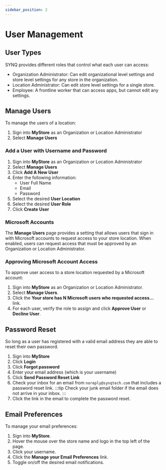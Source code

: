 ```yaml
---
sidebar_position: 2
---
```


# User Management

## User Types
SYNQ provides different roles that control what each user can access: 
- Organization Administrator: Can edit organizational level settings and store level settings for any store in the organization.
- Location Administrator: Can edit store level settings for a single store.
- Employee: A frontline worker that can access apps, but cannot edit any settings.


## Manage Users
To manage the users of a location:
1. Sign into __MyStore__ as an Organization or Location Administrator
2. Select __Manage Users__

### Add a User with Username and Password
1. Sign into __MyStore__ as an Organization or Location Administrator
2. Select __Manage Users__
3. Click __Add A New User__
4. Enter the following information:
   - User Full Name
   - Email
   - Password
5. Select the desired __User Location__
6. Select the desired __User Role__
7. Click __Create User__

### Microsoft Accounts
The __Manage Users__ page provides a setting that allows users that sign in with Microsoft accounts to request access to your store location. When enabled, users can request access that must be approved by an Organization or Location Administrator.

### Approving Microsoft Account Access
To approve user access to a store location requested by a Microsoft account:
1. Sign into __MyStore__ as an Organization or Location Administrator.
2. Select __Manage Users__.
3. Click the __Your store has N Microsoft users who requested access...__ link.
4. For each user, verify the role to assign and click __Approve User__ or __Decline User__.

## Password Reset
So long as a user has registered with a valid email address they are able to reset their own password. 
1. Sign into __MyStore__
2. Click __Login__
3. Click __Forgot password__
4. Enter your email address (which is your username)
5. Click __Send Password Reset Link__
6. Check your inbox for an email from `noreply@synqtech.com` that includes a password reset link.
   :::tip
   Check your junk email folder if the email does not arrive in your inbox.
   :::
7. Click the link in the email to complete the password reset.

## Email Preferences
To manage your email preferences:
1. Sign into __MyStore__.
2. Hover the mouse over the store name and logo in the top left of the page.
5. Click your username.
6. Click the __Manage your Email Preferences__ link.
7. Toggle on/off the desired email notifications.
